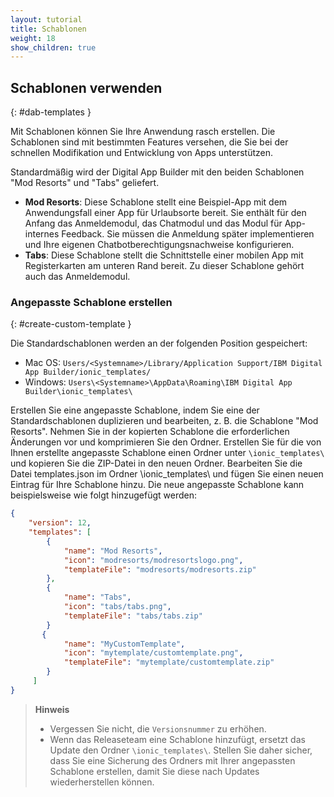 ```yaml
---
layout: tutorial
title: Schablonen
weight: 18
show_children: true
---
```

<!-- NLS_CHARSET=UTF-8 -->
## Schablonen verwenden
{: #dab-templates }

Mit Schablonen können Sie Ihre Anwendung rasch erstellen. Die Schablonen sind mit bestimmten Features versehen, die Sie bei der schnellen Modifikation und Entwicklung von Apps unterstützen. 

Standardmäßig wird der Digital App Builder mit den beiden Schablonen "Mod Resorts" und "Tabs" geliefert.

* **Mod Resorts**: Diese Schablone stellt eine Beispiel-App mit dem Anwendungsfall einer App für Urlaubsorte bereit. Sie enthält für den Anfang das Anmeldemodul, das Chatmodul und das Modul für App-internes Feedback. Sie müssen die Anmeldung später implementieren und Ihre eigenen Chatbotberechtigungsnachweise konfigurieren.
* **Tabs**: Diese Schablone stellt die Schnittstelle einer mobilen App mit Registerkarten am unteren Rand bereit. Zu dieser Schablone gehört auch das Anmeldemodul.

### Angepasste Schablone erstellen
{: #create-custom-template }

Die Standardschablonen werden an der folgenden Position gespeichert:
* Mac OS: `Users/<Systemname>/Library/Application Support/IBM Digital App Builder/ionic_templates/`
* Windows: `Users\<Systemname>\AppData\Roaming\IBM Digital App Builder\ionic_templates\`
    
Erstellen Sie eine angepasste Schablone, indem Sie eine der Standardschablonen duplizieren und bearbeiten, z. B. die Schablone "Mod Resorts".
Nehmen Sie in der kopierten Schablone die erforderlichen Änderungen vor und komprimieren Sie den Ordner.
Erstellen Sie für die von Ihnen erstellte angepasste Schablone einen Ordner unter `\ionic_templates\` und kopieren Sie die ZIP-Datei in den neuen Ordner.
Bearbeiten Sie die Datei templates.json im Ordner \ionic_templates\ und fügen Sie einen neuen Eintrag für Ihre Schablone hinzu.
Die neue angepasste Schablone kann beispielsweise wie folgt hinzugefügt werden: 

```json
{
    "version": 12,
    "templates": [
        {
            "name": "Mod Resorts",
            "icon": "modresorts/modresortslogo.png",
            "templateFile": "modresorts/modresorts.zip"
        },
        {
            "name": "Tabs",
            "icon": "tabs/tabs.png",
            "templateFile": "tabs/tabs.zip"
        }
       {
            "name": "MyCustomTemplate",
            "icon": "mytemplate/customtemplate.png",
            "templateFile": "mytemplate/customtemplate.zip"
        }
     ]
}
```
>**Hinweis**
>* Vergessen Sie nicht, die `Versionsnummer` zu erhöhen.
>* Wenn das Releaseteam eine Schablone hinzufügt, ersetzt das Update den Ordner `\ionic_templates\`. Stellen Sie daher sicher, dass Sie eine Sicherung des Ordners mit Ihrer angepassten Schablone erstellen, damit Sie diese nach Updates wiederherstellen können.
